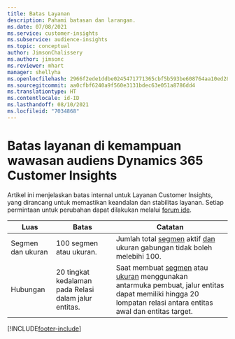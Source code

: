 ```yaml
---
title: Batas Layanan
description: Pahami batasan dan larangan.
ms.date: 07/08/2021
ms.service: customer-insights
ms.subservice: audience-insights
ms.topic: conceptual
author: JimsonChalissery
ms.author: jimsonc
ms.reviewer: mhart
manager: shellyha
ms.openlocfilehash: 2966f2ede1ddbe0245471771365cbf5b593be608764aa10ed28d962c52bb8067
ms.sourcegitcommit: aa0cfbf6240a9f560e3131bdec63e051a8786dd4
ms.translationtype: HT
ms.contentlocale: id-ID
ms.lasthandoff: 08/10/2021
ms.locfileid: "7034868"
---
```

# <a name="service-limits-in-dynamics-365-customer-insights-audience-insights-capability"></a>Batas layanan di kemampuan wawasan audiens Dynamics 365 Customer Insights

Artikel ini menjelaskan batas internal untuk Layanan Customer Insights, yang dirancang untuk memastikan keandalan dan stabilitas layanan. Setiap permintaan untuk perubahan dapat dilakukan melalui [forum ide](https://go.microsoft.com/fwlink/?linkid=2074172). 
 
| Luas  | Batas  | Catatan |
|-------------|---------------------------------------------------------------------|---------------------------------------------------------------------|
| Segmen dan ukuran | 100 segmen atau ukuran. | Jumlah total [segmen](segments.md) aktif [dan](measures.md) ukuran gabungan tidak boleh melebihi 100.  |
| Hubungan | 20 tingkat kedalaman pada Relasi dalam jalur entitas. | Saat membuat [segmen](segments.md) atau [ukuran](measures.md) menggunakan antarmuka pembuat, jalur entitas dapat memiliki hingga 20 lompatan relasi antara entitas awal dan entitas target.  |


[!INCLUDE[footer-include](../includes/footer-banner.md)]